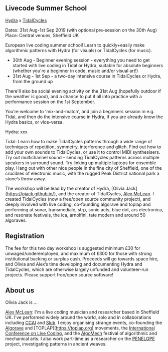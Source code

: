 ## Livecode Summer School

[Hydra](https://github.com/ojack/hydra) x [TidalCycles](https://tidalcycles.org)

Dates: 31st Aug-1st Sep 2019 (with optional pre-session on the 30th Aug)
Place: Central venues, Sheffield UK

European live coding summer school! Learn to quickly+easily make algorithmic patterns with Hydra (for visuals) or TidalCycles (for music).

* 30th Aug - Beginner evening session - everything you need to get started with live coding in Tidal or Hydra, suitable for absolute beginners (whether you're a beginner in code, music and/or visual art!)
* 31st Aug - 1st Sep - a two-day intensive course in TidalCycles or Hydra, from the ground up

There'll also be social evening activity on the 31st Aug (hopefully outdoor if the weather is good), and a chance to put it all into practice with a performance session on the 1st September.

You're welcome to 'mix-and-match', and join a beginners session in e.g. Tidal, and then do the intensive course in Hydra, if you are already know the Hydra basics, or vice-versa.

Hydra: xxx

Tidal: Learn how to make TidalCycles patterns through a wide range of techniques of repetition, symmetry, interference and glitch. Find out how to add your own sounds to TidalCycles, or use it to control MIDI synthesisers. Try out multichannel sound – sending TidalCycles patterns across multiple speakers in surround sound. Try linking up multiple laptops for ensemble play. Hang out with other nice people in the fine city of Sheffield, one of the crucibles of electronic music, with the rugged Peak District national park a stone’s throw away.

The workshop will be lead by the creator of Hydra, [Olivia Jack]{https://ojack.github.io/}, and the creator of TidalCycles, [Alex McLean](http://slab.org/). I created TidalCycles (now a free/open source community project), and deeply involved with live coding, co-founding algorave and toplap and performing at sonar, transmediale, strp, sonic acts, blue dot, ars electronica, and resonate festivals, the ica, arnolfini, tate modern and around 50 algoraves.

## Registration

The fee for this two day workshop is suggested minimum £30 for unwaged/underemployed, and maximum of £300 for those with strong institutional backing or surplus cash. Proceeds will go towards space hire, and Olivia and Alex’s time developing and documenting Hydra and TidalCycles, which are otherwise largely unfunded and volunteer-run projects. Please support free/open source software!

## About us

Olivia Jack is ...

[Alex McLean](https://slab.org): I'm a live coding musician and researcher based in Sheffield UK. I've performed widely around the world, solo and in collaborations including [CCAI](http://ccai.lurk.org/) and [Slub](http://slub.org/). I enjoy organising strange events, co-founding the [Algorave](https://algorave.com/) and [TOPLAP](https://toplap.org] movements, the [International Conference on Live Coding](https://iclc.livecodenetwork.org/), and the [AlgoMech](https://algomech.com/) festival of algorithmic and mechanical arts. I also work part-time as a researcher on the [PENELOPE](http://penelope.hypotheses.org/) project, investigating patterns in ancient weaves.
